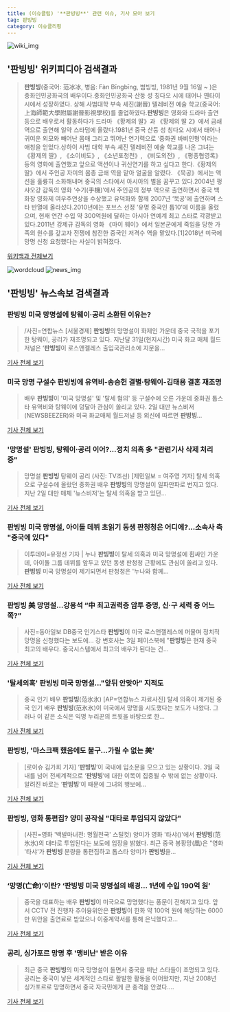 ```yaml
---
title: (이슈클립) '**판빙빙**' 관련 이슈, 기사 모아 보기
tag: 판빙빙
category: 이슈클리핑
---
```

![wiki_img](https://user-images.githubusercontent.com/42597476/44503234-41136a80-a6d0-11e8-9071-6fc6418eafe4.png)
## **'**판빙빙**'** 위키피디아 검색결과
>**판빙빙**(중국어: 范冰冰, 병음: Fàn Bīngbīng, 범빙빙, 1981년 9월 16일 ~ )은 중화인민공화국의 배우이다.중화인민공화국 산둥 성 칭다오 시에 태어나 옌타이 시에서 성장하였다. 상해 사범대학 부속 셰진(謝晉) 텔레비전 예술 학교(중국어: 上海師範大學附屬謝晉影視學校)를 졸업하였다.**판빙빙**은 영화와 드라마 출연 등으로 배우로서 활동하다가 드라마 《황제의 딸》과 《황제의 딸 2》에서 금쇄 역으로 출연해 일약 스타덤에 올랐다.1981년 중국 산둥 성 칭다오 시에서 태어나 귀여운 외모와 빼어난 몸매 그리고 뛰어난 연기력으로 ‘중화권 바비인형’이라는 애칭을 얻었다.상하이 사범 대학 부속 셰진 텔레비전 예술 학교를 나온 그녀는 《황제의 딸》, 《소이비도》, 《소년포청천》, 《비도외전》, 《평종협영록》 등의 영화에 출연했고 앞으로 액션이나 귀신연기를 하고 싶다고 한다.《황제의 딸》에서 주인공 자미의 몸종 금쇄 역을 맡아 얼굴을 알렸다. 《묵공》에서는 액션을 훌륭히 소화해내며 중국의 스타에서 아시아의 별을 꿈꾸고 있다.2004년 펑샤오강 감독의 영화 ‘수기(手機)’에서 주인공의 정부 역으로 출연하면서 중국 백화장 영화제 여우주연상을 수상했고 유덕화와 함께 2007년 ‘묵공’에 출연하며 스타 반열에 올라섰다.2010년에는 포브스 선정 ‘유명 중국인 톱10’에 이름을 올렸으며, 현재 연간 수입 약 300억원에 달하는 아시아 연예계 최고 스타로 각광받고 있다.2011년 강제규 감독의 영화 《마이 웨이》에서 일본군에게 죽임을 당한 가족의 원수를 갚고자 전쟁에 참전한 중국인 저격수 역을 맡았다.[1]2018년 미국에 망명 신청 요청했다는 사실이 밝혀졌다.

<a href="https://ko.wikipedia.org/wiki/판빙빙" target="_blank">위키백과 전체보기</a>

![wordcloud](https://s3.ap-northeast-2.amazonaws.com/lyrics101-wordcloud/2018-09-03-1535971648.png)
![news_img](https://user-images.githubusercontent.com/42597476/44507050-1206f400-a6e4-11e8-8d98-7ffbfebb353f.png)
## **'**판빙빙**'** 뉴스속보 검색결과
### **판빙빙** 미국 망명설에 탕웨이·공리 소환된 이유는?

>/사진=연합뉴스 [서울경제] **판빙빙**의 망명설이 화제인 가운데 중국 국적을 포기한 탕웨이, 공리가 재조명되고 있다. 지난달 31일(현지시간) 미국 화교 매체 월드저널은 ‘**판빙빙**이 로스앤젤레스 출입국관리소에 지문을...

<a href="http://www.sedaily.com/NewsView/1S4HRW761V" target="_blank">기사 전체 보기</a>

### 미국 망명 구설수 **판빙빙**에 유역비-송승헌 결별·탕웨이-김태용 결혼 재조명

>배우 **판빙빙**이 '미국 망명설' 및 '탈세 혐의' 등 구설수에 오른 가운데 중화권 톱스타 유역비와 탕웨이에 덩달아 관심이 쏠리고 있다. 2일 대만 뉴스비저(NEWSBEEZER)와 미국 화교매체 월드저널 등 외신에 따르면 **판빙빙**...

<a href="http://www.asiatoday.co.kr/view.php?key=20180903001846418" target="_blank">기사 전체 보기</a>

### '망명설' **판빙빙**, 탕웨이·공리 이어?…정치 의혹 多 "관련기사 삭제 처리 중"

>망명설 **판빙빙** 탕웨이 공리 (사진: TV조선) [제민일보 = 여주영 기자] 탈세 의혹으로 구설수에 올랐던 중화권 배우 **판빙빙**의 망명설이 일파만파로 번지고 있다. 지난 2일 대만 매체 '뉴스비저'는 탈세 의혹을 받고 있던...

<a href="http://www.jemin.com/news/articleView.html?idxno=536554" target="_blank">기사 전체 보기</a>

### **판빙빙** 미국 망명설, 아이돌 데뷔 초읽기 동생 판청청은 어디에?…소속사 측 "중국에 있다"

>이투데이=유정선 기자 | 누나 **판빙빙**이 탈세 의혹과 미국 망명설에 휩싸인 가운데, 아이돌 그룹 데뷔를 앞두고 있던 동생 판청청 근황에도 관심이 쏠리고 있다. **판빙빙** 미국 망명설이 제기되면서 판청청은 '누나와 함께...

<a href="http://www.etoday.co.kr/news/section/newsview.php?idxno=1659316" target="_blank">기사 전체 보기</a>

### **판빙빙** 美 망명설…강용석 “中 최고권력층 암투 증명, 신·구 세력 중 어느쪽?”

>사진=동아일보 DB중국 인기스타 **판빙빙**이 미국 로스앤젤레스에 머물며 정치적 망명을 신청했다는 보도에... 강 변호사는 3일 페이스북에 "**판빙빙**은 현재 중국 최고의 배우다. 중국시스템에서 최고의 배우가 된다는 건...

<a href="http://news.donga.com/3/all/20180903/91813758/2" target="_blank">기사 전체 보기</a>

### '탈세의혹' **판빙빙** 미국 망명설…"앞뒤 안맞아" 지적도

>중국 인기 배우 **판빙빙**(范氷氷) [AP=연합뉴스 자료사진] 탈세 의혹이 제기된 중국 인기 배우 **판빙빙**(范氷氷)이 미국에서 망명을 시도했다는 보도가 나왔다. 그러나 이 같은 소식은 익명 누리꾼의 트윗을 바탕으로 한...

<a href="http://app.yonhapnews.co.kr/YNA/Basic/SNS/r.aspx?c=AKR20180903151100089&did=1195m" target="_blank">기사 전체 보기</a>

### **판빙빙**, '마스크팩 했음에도 불구...가릴 수 없는 美'

>[로이슈 김가희 기자] ‘**판빙빙**’이 국내에 입소문을 모으고 있는 상황이다. 3일 국내를 넘어 전세계적으로 ‘**판빙빙**’에 대한 이목이 집중될 수 밖에 없는 상황이다. 알려진 바로는 ‘**판빙빙**’이 때문에 그녀의 행보에...

<a href="http://www.lawissue.co.kr/view.php?ud=2018090317594426252d12411ff9_12" target="_blank">기사 전체 보기</a>

### **판빙빙**, 영화 통편집? 양미 공작실 "대타로 투입되지 않았다"

>(사진=영화 '백발마녀전: 명월천국' 스틸컷) 양미가 영화 '타샤()'에서 **판빙빙**(范氷氷)의 대타로 투입된다는 보도에 입장을 밝혔다. 최근 중국 봉황망(凰)은 "영화 '타샤'가 **판빙빙** 분량을 통편집하고 톱스타 양미가 **판빙빙**을...

<a href="http://www.anewsa.com/detail.php?number=1365574&thread=07r05" target="_blank">기사 전체 보기</a>

### ‘망명(亡命)’이란? ‘**판빙빙** 미국 망명설의 배경… 1년에 수입 190억 원’

>중국을 대표하는 배우 **판빙빙**이 미국으로 망명했다는 풍문이 전해지고 있다. 앞서 CCTV 전 진행자 추이융위안은 **판빙빙**이 한화 약 100억 원에 해당하는 6000만 위안을 출연료로 받았으나 이중계약서를 통해 은닉했다고...

<a href="http://www.kookje.co.kr/news2011/asp/newsbody.asp?code=0500&key=20180903.99099001025" target="_blank">기사 전체 보기</a>

### 공리, 싱가포르 망명 후 '맹비난' 받은 이유

>최근 중국 **판빙빙**의 미국 망명설이 돌면서 중국을 떠난 스타들이 조명되고 있다. 공리는 중국이 낳은 세계적인 스타로 활발한 활동을 이어왔지만, 지난 2008년 싱가포르로 망명하면서 중국 자국민에게 큰 충격을 안겼다....

<a href="http://www.kpinews.co.kr/news/articleView.html?idxno=80479" target="_blank">기사 전체 보기</a>


